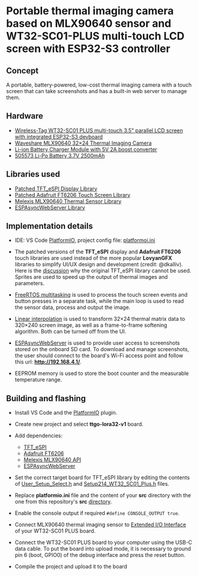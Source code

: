 # Portable thermal imaging camera based on MLX90640 sensor and WT32-SC01-PLUS multi-touch LCD screen with ESP32-S3 controller

## Concept

A portable, battery-powered, low-cost thermal imaging camera with a touch screen that can take screenshots and has a built-in web server to manage them.

## Hardware

- [Wireless-Tag WT32-SC01 PLUS multi-touch 3.5" parallel LCD screen with integrated ESP32-S3 devboard](https://shop.wireless-tag.com/products/wt32-sc01-plus-with-3-5-inch-lcd-screen)
- [Waveshare MLX90640 32×24 Thermal Imaging Camera](https://www.waveshare.com/mlx90640-d55-thermal-camera.htm)
- [Li-ion Battery Charger Module with 5V 2A boost converter](https://www.ebay.co.uk/itm/5V-2A-Type-C-USB-3-7V-18650-Lithium-Li-ion-Battery-Charging-Board-DIY-Power-Bank/124259709453)
- [505573 Li-Po Battery 3.7V 2500mAh](https://aliexpress.ru/item/32839426413.html)

## Libraries used

- [Patched TFT_eSPI Display Library](https://github.com/dkalliv/TFT_eSPI)
- [Patched Adafruit FT6206 Touch Screen Library](https://github.com/dkalliv/Adafruit_FT6206_Library)
- [Melexis MLX90640 Thermal Sensor Library](https://github.com/melexis/mlx90640-library)
- [ESPAsyncWebServer Library](https://github.com/me-no-dev/ESPAsyncWebServer.git)

## Implementation details

- IDE: VS Code [PlatformIO](https://platformio.org/), project config file: [platformoi.ini](https://github.com/serg-157/WT32-SC01-PLUS-MLX90640/blob/main/platformio.ini)

- The patched versions of the **TFT_eSPI** display and **Adafruit FT6206** touch libraries are used instead of the more popular **LovyanGFX** libraries to simplify UI/UX design and development (credit: @dkalliv). Here is the [discussion](https://github.com/Bodmer/TFT_eSPI/discussions/2319) why the original TFT_eSPI library cannot be used. Sprites are used to speed up the output of thermal images and parameters.

- [FreeRTOS multitasking](https://www.freertos.org/implementation/a00004.html) is used to process the touch screen events and button presses in a separate task, while the main loop is used to read the sensor data, process and output the image.

- [Linear interpolation](https://github.com/serg-157/WT32-SC01-PLUS-MLX90640/blob/main/src/interpolation.h) is used to transform 32×24 thermal matrix data to 320×240 screen image, as well as a frame-to-frame softening algorithm. Both can be turned off from the UI.

- [ESPAsyncWebServer](https://github.com/me-no-dev/ESPAsyncWebServer.git) is used to provide user access to screenshots stored on the onboard SD card. To download and manage screenshots, the user should connect to the board's Wi-Fi access point and follow this url: **http://192.168.4.1/**.

- EEPROM memory is used to store the boot counter and the measurable temperature range.


## Building and flashing

- Install VS Code and the [PlatformIO](https://platformio.org/) plugin.

- Create new project and select **ttgo-lora32-v1** board.

- Add dependencies:
  - [TFT_eSPI](https://github.com/dkalliv/TFT_eSPI)
  - [Adafruit FT6206](https://github.com/dkalliv/Adafruit_FT6206_Library)
  - [Melexis MLX90640 API](https://github.com/melexis/mlx90640-library)
  - [ESPAsyncWebServer](https://github.com/me-no-dev/ESPAsyncWebServer.git)

- Set the correct target board for TFT_eSPI library by editing the contents of [User_Setup_Select.h](https://github.com/serg-157/WT32-SC01-PLUS-MLX90640/blob/main/lib/User_Setup_Select.h) and [Setup214_WT32_SC01_Plus.h](https://github.com/serg-157/WT32-SC01-PLUS-MLX90640/blob/main/lib/Setup214_WT32_SC01_Plus.h) files.

- Replace **platformio.ini** file and the content of your **src** directory with the one from this repository's **src** [directory](https://github.com/serg-157/WT32-SC01-PLUS-MLX90640/tree/main/src).

- Enable the console output if required `#define CONSOLE_OUTPUT true`.

- Connect MLX90640 thermal imaging sensor to [Extended I/O Interface](https://doc.riot-os.org/group__boards__esp32s3__wt32__sc01__plus.html) of your WT32-SC01 PLUS board.

- Connect the WT32-SC01 PLUS board to your computer using the USB-C data cable. To put the board into upload mode, it is necessary to ground pin 6 (boot, GPIO0) of the debug interface and press the reset button.

- Compile the project and upload it to the board



